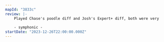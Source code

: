 ```yaml
---
mapId: "3833c"
review: |-
    Played Chase's poodle diff and Josh's Expert+ diff, both were very fun! I'm used to much faster Ex+ levels from Joshabi, but this slow style is really nice as well with some slightly techy patterns!
    
    - symphonic -
startDate: "2023-12-26T22:00:00.000Z"
---
```

